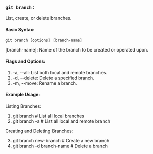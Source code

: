 ### `git branch` : 
List, create, or delete branches.

#### Basic Syntax:

`git branch [options] [branch-name]`

[branch-name]: Name of the branch to be created or operated upon.

#### Flags and Options:
1. -a, --all: List both local and remote branches.
2. -d, --delete: Delete a specified branch.
3. -m, --move: Rename a branch.

#### Example Usage:
Listing Branches:

1. git branch                    # List all local branches
2. git branch -a                 # List all local and remote branch

Creating and Deleting Branches:

3. git branch new-branch         # Create a new branch
4. git branch -d branch-name     # Delete a branch


